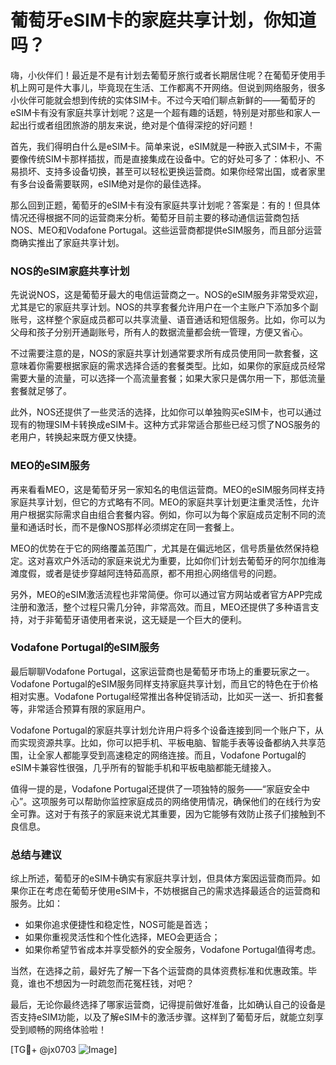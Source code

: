 # 葡萄牙eSIM卡的家庭共享计划，你知道吗？

嗨，小伙伴们！最近是不是有计划去葡萄牙旅行或者长期居住呢？在葡萄牙使用手机上网可是件大事儿，毕竟现在生活、工作都离不开网络。但说到网络服务，很多小伙伴可能就会想到传统的实体SIM卡。不过今天咱们聊点新鲜的——葡萄牙的eSIM卡有没有家庭共享计划呢？这是一个超有趣的话题，特别是对那些和家人一起出行或者组团旅游的朋友来说，绝对是个值得深挖的好问题！

首先，我们得明白什么是eSIM卡。简单来说，eSIM就是一种嵌入式SIM卡，不需要像传统SIM卡那样插拔，而是直接集成在设备中。它的好处可多了：体积小、不易损坏、支持多设备切换，甚至可以轻松更换运营商。如果你经常出国，或者家里有多台设备需要联网，eSIM绝对是你的最佳选择。

那么回到正题，葡萄牙的eSIM卡有没有家庭共享计划呢？答案是：有的！但具体情况还得根据不同的运营商来分析。葡萄牙目前主要的移动通信运营商包括NOS、MEO和Vodafone Portugal。这些运营商都提供eSIM服务，而且部分运营商确实推出了家庭共享计划。

### NOS的eSIM家庭共享计划

先说说NOS，这是葡萄牙最大的电信运营商之一。NOS的eSIM服务非常受欢迎，尤其是它的家庭共享计划。NOS的共享套餐允许用户在一个主账户下添加多个副账号，这样整个家庭成员都可以共享流量、语音通话和短信服务。比如，你可以为父母和孩子分别开通副账号，所有人的数据流量都会统一管理，方便又省心。

不过需要注意的是，NOS的家庭共享计划通常要求所有成员使用同一款套餐，这意味着你需要根据家庭的需求选择合适的套餐类型。比如，如果你的家庭成员经常需要大量的流量，可以选择一个高流量套餐；如果大家只是偶尔用一下，那低流量套餐就足够了。

此外，NOS还提供了一些灵活的选择，比如你可以单独购买eSIM卡，也可以通过现有的物理SIM卡转换成eSIM卡。这种方式非常适合那些已经习惯了NOS服务的老用户，转换起来既方便又快捷。

### MEO的eSIM服务

再来看看MEO，这是葡萄牙另一家知名的电信运营商。MEO的eSIM服务同样支持家庭共享计划，但它的方式略有不同。MEO的家庭共享计划更注重灵活性，允许用户根据实际需求自由组合套餐内容。例如，你可以为每个家庭成员定制不同的流量和通话时长，而不是像NOS那样必须绑定在同一套餐上。

MEO的优势在于它的网络覆盖范围广，尤其是在偏远地区，信号质量依然保持稳定。这对喜欢户外活动的家庭来说尤为重要，比如你们计划去葡萄牙的阿尔加维海滩度假，或者是徒步穿越阿连特茹高原，都不用担心网络信号的问题。

另外，MEO的eSIM激活流程也非常简便。你可以通过官方网站或者官方APP完成注册和激活，整个过程只需几分钟，非常高效。而且，MEO还提供了多种语言支持，对于非葡萄牙语使用者来说，这无疑是一个巨大的便利。

### Vodafone Portugal的eSIM服务

最后聊聊Vodafone Portugal，这家运营商也是葡萄牙市场上的重要玩家之一。Vodafone Portugal的eSIM服务同样支持家庭共享计划，而且它的特色在于价格相对实惠。Vodafone Portugal经常推出各种促销活动，比如买一送一、折扣套餐等，非常适合预算有限的家庭用户。

Vodafone Portugal的家庭共享计划允许用户将多个设备连接到同一个账户下，从而实现资源共享。比如，你可以把手机、平板电脑、智能手表等设备都纳入共享范围，让全家人都能享受到高速稳定的网络连接。而且，Vodafone Portugal的eSIM卡兼容性很强，几乎所有的智能手机和平板电脑都能无缝接入。

值得一提的是，Vodafone Portugal还提供了一项独特的服务——“家庭安全中心”。这项服务可以帮助你监控家庭成员的网络使用情况，确保他们的在线行为安全可靠。这对于有孩子的家庭来说尤其重要，因为它能够有效防止孩子们接触到不良信息。

### 总结与建议

综上所述，葡萄牙的eSIM卡确实有家庭共享计划，但具体方案因运营商而异。如果你正在考虑在葡萄牙使用eSIM卡，不妨根据自己的需求选择最适合的运营商和服务。比如：

- 如果你追求便捷性和稳定性，NOS可能是首选；
- 如果你重视灵活性和个性化选择，MEO会更适合；
- 如果你希望节省成本并享受额外的安全服务，Vodafone Portugal值得考虑。

当然，在选择之前，最好先了解一下各个运营商的具体资费标准和优惠政策。毕竟，谁也不想因为一时疏忽而花冤枉钱，对吧？

最后，无论你最终选择了哪家运营商，记得提前做好准备，比如确认自己的设备是否支持eSIM功能，以及了解eSIM卡的激活步骤。这样到了葡萄牙后，就能立刻享受到顺畅的网络体验啦！

[TG💪+ @jx0703 ![Image](https://github.com/user-attachments/assets/dbca1d08-cadb-493c-b0ec-ad6f7a83f270)]